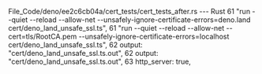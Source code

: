 File_Code/deno/ee2c6cb04a/cert_tests/cert_tests_after.rs --- Rust
61       "run --quiet --reload --allow-net --unsafely-ignore-certificate-errors=deno.land cert/deno_land_unsafe_ssl.ts",                                     61       "run --quiet --reload --allow-net --cert=tls/RootCA.pem --unsafely-ignore-certificate-errors=localhost cert/deno_land_unsafe_ssl.ts",
62     output: "cert/deno_land_unsafe_ssl.ts.out",                                                                                                           62     output: "cert/deno_land_unsafe_ssl.ts.out",
                                                                                                                                                             63     http_server: true,

